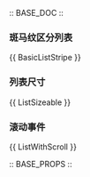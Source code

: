 :: BASE_DOC ::

### 斑马纹区分列表

{{ BasicListStripe }}

### 列表尺寸

{{ ListSizeable }}

### 滚动事件

{{ ListWithScroll }}

:: BASE_PROPS ::
